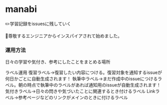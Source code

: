 # manabi

✏️学習記録をissuesに残していく

🙏尊敬するエンジニアからインスパイアされて始めました。


### 運用方法
日々の学習や気付き、参考にしたことをまとめる場所

ラベル運用
復習ラベル→復習したい内容につける。復習対象を通知するissueが何日かごとに自動生成されます！
執筆中ラベル→まだ作成中のissueにつけるラベル。朝の時点で執筆中のラベルがあれば通知用のissueが自動生成されます！
気付きラベル→日々の閃きや気づいたことに関連するとき付けるラベル
Linkラベル→参考ページなどのリンクがメインのときに付けるラベル

